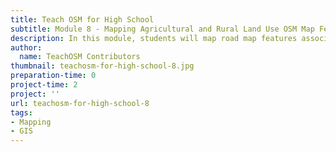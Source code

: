 ```yaml
---
title: Teach OSM for High School
subtitle: Module 8 - Mapping Agricultural and Rural Land Use OSM Map Features
description: In this module, students will map road map features associated with agricultural practices and rural areas at location(s) in the world.  Students will explore similarities and differences between the arrangement of these facilities in areas where agricultural practices and rural landscape differs.  In addition, students will use two USDA products, the Census of Agriculture and the USDA CropScape tool to gain a sense about the agricultural industry in location(s) of study.  A suggested implementation is provided.
author:
  name: TeachOSM Contributors
thumbnail: teachosm-for-high-school-8.jpg
preparation-time: 0
project-time: 2
project: ''
url: teachosm-for-high-school-8
tags:
- Mapping
- GIS
---
```


